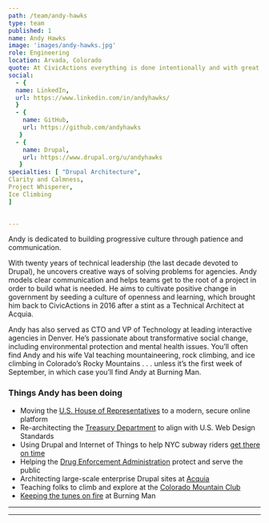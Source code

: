 ```yaml
---
path: /team/andy-hawks
type: team
published: 1
name: Andy Hawks
image: 'images/andy-hawks.jpg'
role: Engineering
location: Arvada, Colorado
quote: At CivicActions everything is done intentionally and with great purpose. We try to bring this authenticity to everyone we work with.
social: 
  - {
  name: LinkedIn,
  url: https://www.linkedin.com/in/andyhawks/
  }
  - {
    name: GitHub,
    url: https://github.com/andyhawks
   }
  - {
    name: Drupal,
    url: https://www.drupal.org/u/andyhawks
   }
specialties: [ "Drupal Architecture",
Clarity and Calmness,
Project Whisperer,
Ice Climbing
]

  
---
```


Andy is dedicated to building progressive culture through patience and communication. 
 
With twenty years of technical leadership (the last decade devoted to Drupal), he uncovers creative ways of solving problems for agencies. Andy models clear communication and helps teams get to the root of a project in order to build what is needed. He aims to cultivate positive change in government by seeding a culture of openness and learning, which brought him back to CivicActions in 2016 after a stint as a Technical Architect at Acquia.
 
Andy has also served as CTO and VP of Technology at leading interactive agencies in Denver. He’s passionate about transformative social change, including environmental protection and mental health issues. You’ll often find Andy and his wife Val teaching mountaineering, rock climbing, and ice climbing in Colorado’s Rocky Mountains . . . unless it’s the first week of September, in which case you’ll find Andy at Burning Man. 



### Things Andy has been doing
* Moving the [U.S. House of Representatives](https://house.gov/) to a modern, secure online platform 
* Re-architecting the [Treasury Department](http://treasury.gov/) to align with U.S. Web Design Standards
* Using Drupal and Internet of Things to help NYC subway riders [get there on time](https://dev.acquia.com/blog/using-drupal-8-and-aws-iot-to-power-digital-signage-for-new-yorks-subway-system/01/10/2018/20051)
* Helping the [Drug Enforcement Administration](https://www.dea.gov/) protect and serve the public
* Architecting large-scale enterprise Drupal sites at [Acquia](https://www.acquia.com/)
* Teaching folks to climb and explore at the [Colorado Mountain Club](https://www.cmc.org/)
* [Keeping the tunes on fire](https://soundcloud.com/djhawker) at Burning Man


----------------------------

------------------------------
